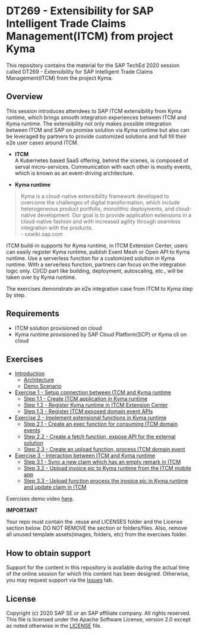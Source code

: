# DT269 - Extensibility for SAP Intelligent Trade Claims Management(ITCM) from project Kyma

This repository contains the material for the SAP TechEd 2020 session called DT269 - Extensibility for SAP Intelligent Trade Claims Management(ITCM) from the project Kyma.  

## Overview

This session introduces attendees to SAP ITCM extensibility from Kyma runtime, which brings smooth integration experiences between ITCM and Kyma runtime. 
The extensibility not only makes possible integration between ITCM and SAP on promise solution via Kyma runtime but also can be leveraged by partners to provide customized solutions and full fill their e2e user cases around ITCM.

- **ITCM** </br>
A Kubernetes based SaaS offering, behind the scenes, is composed of serval micro-services. Communication with each other is mostly events, which is known as an event-driving architecture.

- **Kyma runtime**

> Kyma is a cloud-native extensibility framework developed to overcome the challenges of digital transformation, which include heterogeneous product portfolio, monolithic deployments, and cloud-native development. Our goal is to provide application extensions in a cloud-native fashion and with increased agility through seamless integration with the products.</br>
 \- cxwiki.sap.com

ITCM build-in supports for Kyma runtime, in ITCM Extension Center, users can easily register Kyma runtime, publish Event Mesh or Open API to Kyma runtime. 
Use a serverless function for a customized solution in Kyma runtime. With a serverless function, partners can focus on the integration logic only. 
CI/CD part like building, deployment, autoscaling, etc., will be taken over by Kyma runtime.

The exercises demonstrate an e2e integration case from ITCM to Kyma step by step.

## Requirements

- ITCM solution provisioned on cloud
- Kyma runtime provisioned by SAP Cloud Platform(SCP) or Kyma cli on cloud

## Exercises

- [Introduction](exercises/ex0/)
    - [Architecture](exercises/ex0#architecture)
    - [Demo Scenario](exercises/ex0#scenario-diagram)
- [Exercise 1 - Setup connection between ITCM and Kyma runtime](exercises/ex1#exercise-1---setup-connection-between-itcm-and-kyma-runtime)
    - [Step 1.1 - Create ITCM application in Kyma runtime](exercises/ex1#step-11---create-an-itcm-application-in-kyma-runtime)
    - [Step 1.2 - Register Kyma runtime in ITCM Extension Center](exercises/ex1#step-12---register-kyma-runtime-in-itcm-extension-center)
    - [Step 1.3 - Register ITCM exposed domain event APIs](exercises/ex1#step-13---register-itcm-exposed-domain-event-apis)
- [Exercise 2 - Implement extensional functions in Kyma runtime](exercises/ex2/)
    - [Step 2.1 - Create an exec function for consuming ITCM domain events](exercises/ex2#step-21---create-an-exec-function-for-consuming-itcm-domain-events)
    - [Step 2.2 - Create a fetch function, expose API for the external solution](exercises/ex2#step-22---create-a-fetch-function-expose-api-for-the-external-solution)
    - [Step 2.3 - Create an upload function, process ITCM domain event](exercises/ex2#step-23---create-an-upload-function-process-itcm-domain-event)
- [Exercise 3 - Interaction between ITCM and Kyma runtime](exercises/ex3/)
    - [Step 3.1 - Sync a new claim which has an empty remark in ITCM](exercises/ex3#step-31---sync-a-new-claim-which-has-an-empty-remark-in-itcm)
    - [Step 3.2 - Upload invoice pic to Kyma runtime from the ITCM mobile app](exercises/ex3#step-32---upload-invoice-pic-to-kyma-runtime-from-the-itcm-mobile-app)
    - [Step 3.3 - Upload function process the invoice pic in Kyma runtime and update claim in ITCM](exercises/ex3#step-33---upload-function-process-the-invoice-pic-in-kyma-runtime-and-update-claim-in-itcm)

Exercises demo video [here](https://sap.sharepoint.com/:v:/t/S4HANALabs-Eureka/Ef59Y7baROtJlhWeeLtLZ-QBKW4yQRztwDjm8Yiy4r4-tQ?e=h109W2).

**IMPORTANT**

Your repo must contain the .reuse and LICENSES folder and the License section below. DO NOT REMOVE the section or folders/files. Also, remove all unused template assets(images, folders, etc) from the exercises folder. 

## How to obtain support

Support for the content in this repository is available during the actual time of the online session for which this content has been designed. Otherwise, you may request support via the [Issues](../../issues) tab.

## License

Copyright (c) 2020 SAP SE or an SAP affiliate company. All rights reserved. This file is licensed under the Apache Software License, version 2.0 except as noted otherwise in the [LICENSE](LICENSES/Apache-2.0.txt) file.
